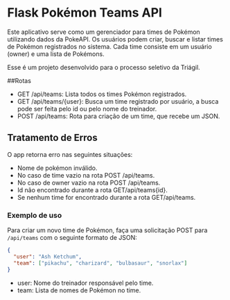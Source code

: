 # Flask Pokémon Teams API

Este aplicativo serve como um gerenciador para times de Pokémon utilizando dados da PokeAPI. Os usuários podem criar, buscar e listar times de Pokémon registrados no sistema. Cada time consiste em um usuário (owner) e uma lista de Pokémons.

Esse é um projeto desenvolvido para o processo seletivo da Triágil.

##Rotas
- GET /api/teams: Lista todos os times Pokémon registrados.
- GET /api/teams/{user}: Busca um time registrado por usuário, a busca pode ser feita pelo id ou pelo nome do treinador.
- POST /api/teams: Rota para criação de um time, que recebe um JSON.

## Tratamento de Erros
O app retorna erro nas seguintes situações:
- Nome de pokémon inválido.
- No caso de time vazio na rota POST /api/teams.
- No caso de owner vazio na rota POST /api/teams. 
- Id não encontrado durante a rota GET/api/teams{id}.
- Se nenhum time for encontrado durante a rota GET/api/teams.

### Exemplo de uso

Para criar um novo time de Pokémon, faça uma solicitação POST para `/api/teams` com o seguinte formato de JSON:

```json
{
  "user": "Ash Ketchum",
  "team": ["pikachu", "charizard", "bulbasaur", "snorlax"]
}
```

- user: Nome do treinador responsável pelo time.
- team: Lista de nomes de Pokémon no time.

